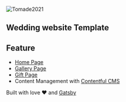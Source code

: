 ![Tomade2021](https://tomade2021.netlify.com/twitter-card.png)
## Wedding website Template

## Feature
- [Home Page](https://tomade2021.netlify.com)
- [Gallery Page](https://tomade2021.netlify.com/gallery)
- [Gift Page](https://tomade2021.netlify.com/gifts)
- Content Management with [Contentful CMS](https://www.contentful.com/)


Built with love ❤️ and [Gatsby](https://www.gatsbyjs.com/)
